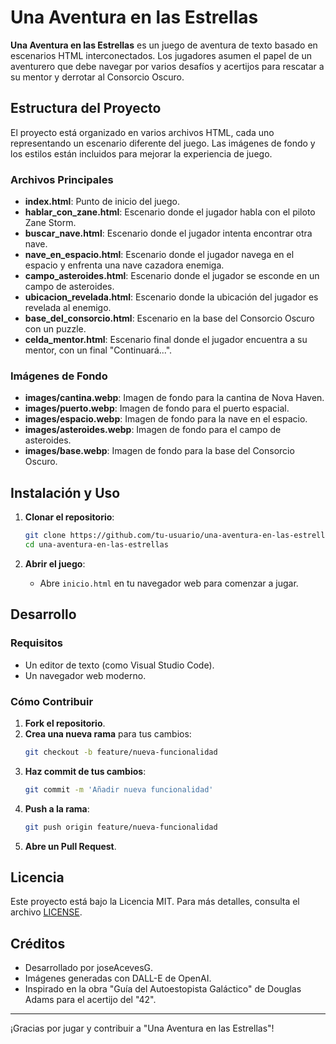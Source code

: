 # Una Aventura en las Estrellas

**Una Aventura en las Estrellas** es un juego de aventura de texto basado en escenarios HTML interconectados. Los jugadores asumen el papel de un aventurero que debe navegar por varios desafíos y acertijos para rescatar a su mentor y derrotar al Consorcio Oscuro.

## Estructura del Proyecto

El proyecto está organizado en varios archivos HTML, cada uno representando un escenario diferente del juego. Las imágenes de fondo y los estilos están incluidos para mejorar la experiencia de juego.

### Archivos Principales

- **index.html**: Punto de inicio del juego.
- **hablar_con_zane.html**: Escenario donde el jugador habla con el piloto Zane Storm.
- **buscar_nave.html**: Escenario donde el jugador intenta encontrar otra nave.
- **nave_en_espacio.html**: Escenario donde el jugador navega en el espacio y enfrenta una nave cazadora enemiga.
- **campo_asteroides.html**: Escenario donde el jugador se esconde en un campo de asteroides.
- **ubicacion_revelada.html**: Escenario donde la ubicación del jugador es revelada al enemigo.
- **base_del_consorcio.html**: Escenario en la base del Consorcio Oscuro con un puzzle.
- **celda_mentor.html**: Escenario final donde el jugador encuentra a su mentor, con un final "Continuará...".

### Imágenes de Fondo

- **images/cantina.webp**: Imagen de fondo para la cantina de Nova Haven.
- **images/puerto.webp**: Imagen de fondo para el puerto espacial.
- **images/espacio.webp**: Imagen de fondo para la nave en el espacio.
- **images/asteroides.webp**: Imagen de fondo para el campo de asteroides.
- **images/base.webp**: Imagen de fondo para la base del Consorcio Oscuro.

## Instalación y Uso

1. **Clonar el repositorio**:

   ```bash
   git clone https://github.com/tu-usuario/una-aventura-en-las-estrellas.git
   cd una-aventura-en-las-estrellas
   ```

2. **Abrir el juego**:
   - Abre `inicio.html` en tu navegador web para comenzar a jugar.

## Desarrollo

### Requisitos

- Un editor de texto (como Visual Studio Code).
- Un navegador web moderno.

### Cómo Contribuir

1. **Fork el repositorio**.
2. **Crea una nueva rama** para tus cambios:
   ```bash
   git checkout -b feature/nueva-funcionalidad
   ```
3. **Haz commit de tus cambios**:
   ```bash
   git commit -m 'Añadir nueva funcionalidad'
   ```
4. **Push a la rama**:
   ```bash
   git push origin feature/nueva-funcionalidad
   ```
5. **Abre un Pull Request**.

## Licencia

Este proyecto está bajo la Licencia MIT. Para más detalles, consulta el archivo [LICENSE](LICENSE).

## Créditos

- Desarrollado por joseAcevesG.
- Imágenes generadas con DALL-E de OpenAI.
- Inspirado en la obra "Guía del Autoestopista Galáctico" de Douglas Adams para el acertijo del "42".

---

¡Gracias por jugar y contribuir a "Una Aventura en las Estrellas"!
